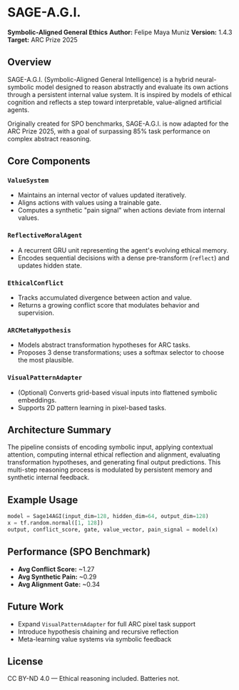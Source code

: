 # SAGE-A.G.I.

**Symbolic-Aligned General Ethics**
**Author:** Felipe Maya Muniz
**Version:** 1.4.3
**Target:** ARC Prize 2025

## Overview

SAGE-A.G.I. (Symbolic-Aligned General Intelligence) is a hybrid neural-symbolic model designed to reason abstractly and evaluate its own actions through a persistent internal value system. It is inspired by models of ethical cognition and reflects a step toward interpretable, value-aligned artificial agents.

Originally created for SPO benchmarks, SAGE-A.G.I. is now adapted for the ARC Prize 2025, with a goal of surpassing 85% task performance on complex abstract reasoning.

## Core Components

### `ValueSystem`

* Maintains an internal vector of values updated iteratively.
* Aligns actions with values using a trainable gate.
* Computes a synthetic "pain signal" when actions deviate from internal values.

### `ReflectiveMoralAgent`

* A recurrent GRU unit representing the agent's evolving ethical memory.
* Encodes sequential decisions with a dense pre-transform (`reflect`) and updates hidden state.

### `EthicalConflict`

* Tracks accumulated divergence between action and value.
* Returns a growing conflict score that modulates behavior and supervision.

### `ARCMetaHypothesis`

* Models abstract transformation hypotheses for ARC tasks.
* Proposes 3 dense transformations; uses a softmax selector to choose the most plausible.

### `VisualPatternAdapter`

* (Optional) Converts grid-based visual inputs into flattened symbolic embeddings.
* Supports 2D pattern learning in pixel-based tasks.

## Architecture Summary

The pipeline consists of encoding symbolic input, applying contextual attention, computing internal ethical reflection and alignment, evaluating transformation hypotheses, and generating final output predictions. This multi-step reasoning process is modulated by persistent memory and synthetic internal feedback.

## Example Usage

```python
model = Sage14AGI(input_dim=128, hidden_dim=64, output_dim=128)
x = tf.random.normal([1, 128])
output, conflict_score, gate, value_vector, pain_signal = model(x)
```

## Performance (SPO Benchmark)

* **Avg Conflict Score:** \~1.27
* **Avg Synthetic Pain:** \~0.29
* **Avg Alignment Gate:** \~0.34

## Future Work

* Expand `VisualPatternAdapter` for full ARC pixel task support
* Introduce hypothesis chaining and recursive reflection
* Meta-learning value systems via symbolic feedback

## License

CC BY-ND 4.0 — Ethical reasoning included. Batteries not.
